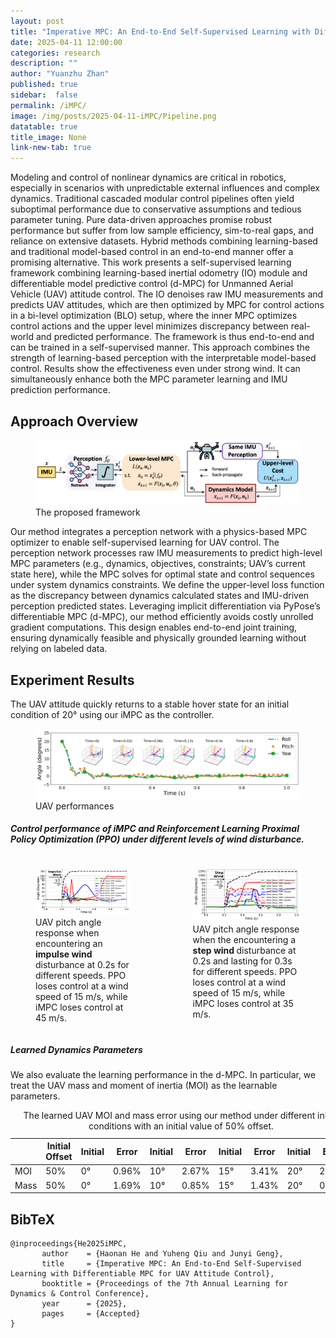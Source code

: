 ```yaml
---
layout: post
title: "Imperative MPC: An End-to-End Self-Supervised Learning with Differentiable MPC for UAV Attitude Control"
date: 2025-04-11 12:00:00
categories: research
description: ""
author: "Yuanzhu Zhan"
published: true
sidebar:  false
permalink: /iMPC/
image: /img/posts/2025-04-11-iMPC/Pipeline.png
datatable: true
title_image: None
link-new-tab: true
---
```



Modeling and control of nonlinear dynamics are critical in robotics, especially in scenarios with unpredictable external influences and complex dynamics. Traditional cascaded modular control pipelines often yield suboptimal performance due to conservative assumptions and tedious parameter tuning. Pure data-driven approaches promise robust performance but suffer from low sample efficiency, sim-to-real gaps, and reliance on extensive datasets. Hybrid methods combining learning-based and traditional model-based control in an end-to-end manner offer a promising alternative.
This work presents a self-supervised learning framework combining learning-based inertial odometry (IO) module and differentiable model predictive control (d-MPC) for Unmanned Aerial Vehicle (UAV) attitude control. The IO denoises raw IMU measurements and predicts UAV attitudes, which are then optimized by MPC for control actions in a bi-level optimization (BLO) setup, where the inner MPC optimizes control actions and the upper level minimizes discrepancy between real-world and predicted performance. The framework is thus end-to-end and can be trained in a self-supervised manner. This approach combines the strength of learning-based perception with the interpretable model-based control. Results show the effectiveness even under strong wind. It can simultaneously enhance both the MPC parameter learning and IMU prediction performance.


## Approach Overview
<figure>
 <img src="/img/posts/2025-04-11-iMPC/Pipeline.png"/>
 <figcaption>
       The proposed framework
 </figcaption>
</figure>

Our method integrates a perception network with a physics-based MPC optimizer to enable self-supervised learning for UAV control. The perception network processes raw IMU measurements to predict high-level MPC parameters (e.g., dynamics, objectives, constraints; UAV’s current state here), while the MPC solves for optimal state and control sequences under system dynamics constraints. We define the upper-level loss function as the discrepancy between dynamics calculated states and IMU-driven perception predicted states. Leveraging implicit differentiation via PyPose’s differentiable MPC (d-MPC), our method efficiently avoids costly unrolled gradient computations. This design enables end-to-end joint training, ensuring dynamically feasible and physically grounded learning without relying on labeled data.

## Experiment Results
The UAV attitude quickly returns to a stable hover state for an initial condition of 20° using our iMPC as the controller.
<figure>
  <img src="/img/posts/2025-04-11-iMPC/Response.png"/>
  <figcaption>
    UAV performances
  </figcaption>
</figure>

##### Control performance of iMPC and Reinforcement Learning  Proximal Policy Optimization (PPO) under different levels of wind disturbance.

<div class="columns is-centered">
       <div class="column is-6">
              <figure>
              <img src="/img/posts/2025-04-11-iMPC/wind_impulse6.pdf"/>
              <figcaption>
                     UAV pitch angle response when encountering an <strong> impulse wind </strong> disturbance at 0.2s for different speeds. PPO loses control at a wind speed of 15 m/s, while iMPC loses control at 45 m/s.
              </figcaption>
              </figure>
       </div>
       <div class="column is-6">
              <figure>
              <img src="/img/posts/2025-04-11-iMPC/wind_step6.pdf"/>
              <figcaption>
                     UAV pitch angle response when the encountering a <strong> step wind </strong> disturbance at 0.2s and lasting for 0.3s for different speeds. PPO loses control at a wind speed of 15 m/s, while iMPC loses control at 35 m/s.
              </figcaption>
              </figure>
       </div>
</div>

##### Learned Dynamics Parameters
We also evaluate the learning performance in the d-MPC. In particular, we treat the UAV mass and moment of inertia (MOI) as the learnable parameters.

<!-- <table>
  <caption>The learned UAV MOI and mass error using our method under different initial conditions with an initial value of 50% offset.</caption>
  <thead>
    <tr>
      <th>Initial Offset</th>
      <th>0°</th><th>Error</th>
      <th>10°</th><th>Error</th>
      <th>15°</th><th>Error</th>
      <th>20°</th><th>Error</th>
    </tr>
  </thead>
  <tbody>
    <tr>
      <td>50%</td>
      <td>0°</td><td>0.96%</td>
      <td>10°</td><td>2.67%</td>
      <td>15°</td><td>3.41%</td>
      <td>20°</td><td>2.22%</td>
    </tr>
    <tr>
      <td>50%</td>
      <td>0°</td><td>1.69%</td>
      <td>10°</td><td>0.85%</td>
      <td>15°</td><td>1.43%</td>
      <td>20°</td><td>0.32%</td>
    </tr>
  </tbody>
</table> -->

<table>
  <caption>The learned UAV MOI and mass error using our method under different initial conditions with an initial value of 50% offset.</caption>
  <thead>
    <tr>
      <th rowspan="2"> </th>
      <th rowspan="2">Initial Offset</th>
    </tr>
    <tr>
      <th>Initial</th><th>Error</th>
      <th>Initial</th><th>Error</th>
      <th>Initial</th><th>Error</th>
      <th>Initial</th><th>Error</th>
    </tr>
  </thead>
  <tbody>
    <tr>
      <td>MOI</td>
      <td>50%</td>
      <td>0°</td><td>0.96%</td>
      <td>10°</td><td>2.67%</td>
      <td>15°</td><td>3.41%</td>
      <td>20°</td><td>2.22%</td>
    </tr>
    <tr>
      <td>Mass</td>
      <td>50%</td>
      <td>0°</td><td>1.69%</td>
      <td>10°</td><td>0.85%</td>
      <td>15°</td><td>1.43%</td>
      <td>20°</td><td>0.32%</td>
    </tr>
  </tbody>
</table>


<!-- ### Publication -->
<section class="section" id="Publication">
  <div class="container is-max-desktop content">
    <h2 class="title">BibTeX</h2>
    <pre><code>@inproceedings{He2025iMPC,
       author    = {Haonan He and Yuheng Qiu and Junyi Geng},
       title     = {Imperative MPC: An End-to-End Self-Supervised Learning with Differentiable MPC for UAV Attitude Control},
       booktitle = {Proceedings of the 7th Annual Learning for Dynamics &amp; Control Conference},
       year      = {2025},
       pages     = {Accepted}
}</code></pre>
  </div>
</section>
